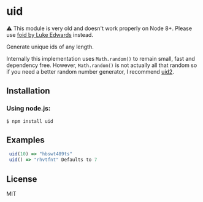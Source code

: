 # uid

⚠️ This module is very old and doesn't work properly on Node 8+. Please use [foid by Luke Edwards](https://github.com/lukeed/foid) instead.

Generate unique ids of any length.

Internally this implementation uses `Math.random()` to remain small, fast and dependency free. However, `Math.random()` is not actually all that random so if you need a better random number generator, I recommend [uid2](https://github.com/coreh/uid2).

## Installation

### Using node.js:

    $ npm install uid

## Examples

```js
 uid(10) => "hbswt489ts"
 uid() => "rhvtfnt" Defaults to 7
```

## License

MIT

